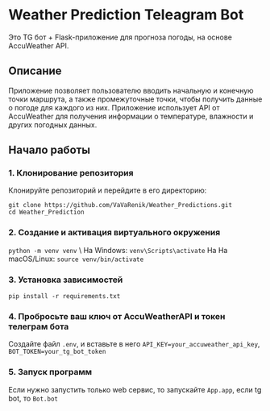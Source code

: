 # Weather Prediction Teleagram Bot
Это TG бот + Flask-приложение для прогноза погоды, на основе AccuWeather API.
## Описание
Приложение позволяет пользователю вводить начальную и конечную точки маршрута, а также промежуточные точки, чтобы получить данные о погоде для каждого из них. Приложение использует API от AccuWeather для получения информации о температуре, влажности и других погодных данных.
## Начало работы
### 1. Клонирование репозитория
Клонируйте репозиторий и перейдите в его директорию:
```
git clone https://github.com/VaVaRenik/Weather_Predictions.git
cd Weather_Prediction
```
### 2. Создание и активация виртуального окружения
```python -m venv venv``` \\
На Windows:
```venv\Scripts\activate```
На На macOS/Linux:
```source venv/bin/activate```
### 3. Установка зависимостей
```pip install -r requirements.txt```
### 4. Пробросьте ваш ключ от AccuWeatherAPI и токен телеграм бота
Создайте файл ```.env```, и вставьте в него ```API_KEY=your_accuweather_api_key```, ```BOT_TOKEN=your_tg_bot_token```
### 5. Запуск программ
Если нужно запустить только web сервис, то запускайте ```App.app```, если tg bot, то ```Bot.bot```
